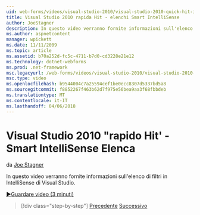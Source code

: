 ```yaml
---
uid: web-forms/videos/visual-studio-2010/visual-studio-2010-quick-hit-intellisense-smart-lists
title: Visual Studio 2010 rapida Hit - elenchi Smart IntelliSense
author: JoeStagner
description: In questo video verranno fornite informazioni sull'elenco di filtri in IntelliSense di Visual Studio.
ms.author: aspnetcontent
manager: wpickett
ms.date: 11/11/2009
ms.topic: article
ms.assetid: b70a252d-fc5c-4711-b7d0-cd3228e21e12
ms.technology: dotnet-webforms
ms.prod: .net-framework
msc.legacyurl: /web-forms/videos/visual-studio-2010/visual-studio-2010-quick-hit-intellisense-smart-lists
msc.type: video
ms.openlocfilehash: b9544004c7a25594cef1be0ecc8307d5337bd5a8
ms.sourcegitcommit: f8852267f463b62d7f975e56bea9aa3f68fbbdeb
ms.translationtype: MT
ms.contentlocale: it-IT
ms.lasthandoff: 04/06/2018
---
```

<a name="visual-studio-2010-quick-hit---intellisense-smart-lists"></a>Visual Studio 2010 "rapido Hit' - Smart IntelliSense Elenca
====================
da [Joe Stagner](https://github.com/JoeStagner)

In questo video verranno fornite informazioni sull'elenco di filtri in IntelliSense di Visual Studio.

[&#9654;Guardare video (3 minuti)](https://channel9.msdn.com/Blogs/ASP-NET-Site-Videos/visual-studio-2010-quick-hit-intellisense-smart-lists)

> [!div class="step-by-step"]
> [Precedente](visual-studio-2010-quick-hit-code-search-view-hierarchy.md)
> [Successivo](visual-studio-2010-quick-hit-multi-monitor-support.md)
